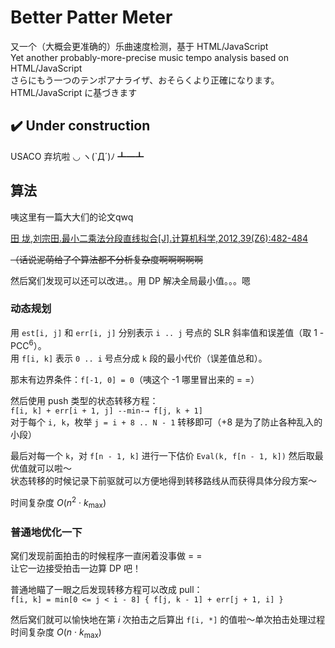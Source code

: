 # Better Patter Meter
又一个（大概会更准确的）乐曲速度检测，基于 HTML/JavaScript  
Yet another probably-more-precise music tempo analysis based on HTML/JavaScript  
さらにもう一つのテンポアナライザ、おそらくより正確になります。HTML/JavaScript に基づきます

## :heavy_check_mark: Under construction

USACO 弃坑啦 ◡ ヽ(`Д´)ﾉ ┻━┻ 

## 算法

咦这里有一篇大大们的论文qwq

[田 垅,刘宗田.最小二乘法分段直线拟合\[J\].计算机科学,2012,39(Z6):482-484](http://www.jsjkx.com/jsjkx/ch/reader/view_abstract.aspx?file_no=12006128&flag=1)

~~（话说泥萌给了个算法都不分析复杂度啊啊啊啊啊~~

然后窝们发现可以还可以改进。。用 DP 解决全局最小值。。。嗯

### 动态规划

用 `est[i, j]` 和 `err[i, j]` 分别表示 `i .. j` 号点的 SLR 斜率值和误差值（取 1 - PCC<sup>6</sup>）。  
用 `f[i, k]` 表示 `0 .. i` 号点分成 `k` 段的最小代价（误差值总和）。

那末有边界条件：`f[-1, 0] = 0`（咦这个 -1 哪里冒出来的 = =）

然后使用 push 类型的状态转移方程：  
`f[i, k] + err[i + 1, j] --min-→ f[j, k + 1]`  
对于每个 `i, k`，枚举 `j = i + 8 .. N - 1` 转移即可（+8 是为了防止各种乱入的小段）

最后对每一个 `k`，对 `f[n - 1, k]` 进行一下估价 `Eval(k, f[n - 1, k])` 然后取最优值就可以啦～  
状态转移的时候记录下前驱就可以方便地得到转移路线从而获得具体分段方案～

时间复杂度 _O_(_n_<sup>2</sup> · _k_<sub>max</sub>)

### 普通地优化一下

窝们发现前面拍击的时候程序一直闲着没事做 = =  
让它一边接受拍击一边算 DP 吧！

普通地瞄了一眼之后发现转移方程可以改成 pull：  
`f[i, k] = min[0 <= j < i - 8] { f[j, k - 1] + err[j + 1, i] }`

然后窝们就可以愉快地在第 _i_ 次拍击之后算出 `f[i, *]` 的值啦～单次拍击处理过程时间复杂度 _O_(_n_ · _k_<sub>max</sub>)
